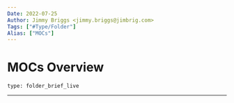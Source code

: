 ```yaml
---
Date: 2022-07-25
Author: Jimmy Briggs <jimmy.briggs@jimbrig.com>
Tags: ["#Type/Folder"]
Alias: ["MOCs"]
---
```


# MOCs Overview

 
```ccard
type: folder_brief_live
```
 

***
